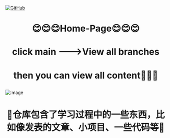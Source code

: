 <p align="left">
  <a href [https://github.com/XianYang2547/Home-Page]">
  <img src="https://img.shields.io/badge/Author-@XianYang-000000.svg?logo=GitHub" alt="GitHub"></a>


# <p align="center">:blush::blush::blush:Home-Page:blush::blush::blush:</p>

# <p align="center">click main --->View all branches

# <p align="center">then you can view all content💨💨💨</p>


![image](img/girl.jpg)

# <p align="center">🍄仓库包含了学习过程中的一些东西，比如像发表的文章、小项目、一些代码等🍄</p>




